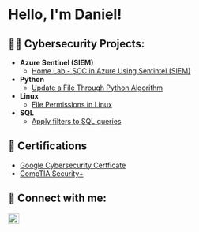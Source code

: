 <h1>Hello, I'm Daniel! </h1>

<h2>👨‍💻 Cybersecurity Projects:</h2>

- <b>Azure Sentinel (SIEM)</b>
  - [Home Lab - SOC in Azure Using Sentintel (SIEM)](https://github.com/DanielYoon82/AzureSentinelVM/blob/main/README.md)
- <b>Python</b> 
  - [Update a File Through Python Algorithm](https://github.com/DanielYoon82/UpdateFileWithPython)
- <b>Linux</b> 
  - [File Permissions in Linux](https://github.com/DanielYoon82/FilePermissionsInLinux)
- <b>SQL</b> 
  - [Apply filters to SQL queries](https://github.com/DanielYoon82/ApplyFiltersSQLQueries)

<h2>📜 Certifications</h2>

- [Google Cybersecurity Certficate](https://github.com/DanielYoon82/ApplyFiltersSQLQueries/blob/main/images/Google%20Cybersecurity%20Certificate_page-0001.jpg)
- [CompTIA Security+](https://github.com/DanielYoon82/ApplyFiltersSQLQueries/blob/main/images/CompTIA%20Security%2B%20ce%20certificate.pdf)



<h2> 🤳 Connect with me:</h2>

[<img align="left" alt="JoshMadakor | LinkedIn" width="22px" src="https://cdn.jsdelivr.net/npm/simple-icons@v3/icons/linkedin.svg" />][linkedin]

[linkedin]: https://www.linkedin.com/public-profile/settings?trk=d_flagship3_profile_self_view_public_profile
